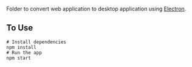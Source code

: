 
Folder to convert web application to desktop application using  [Electron](https://electronjs.org/).


To Use
-----
```
# Install dependencies
npm install
# Run the app
npm start
```
